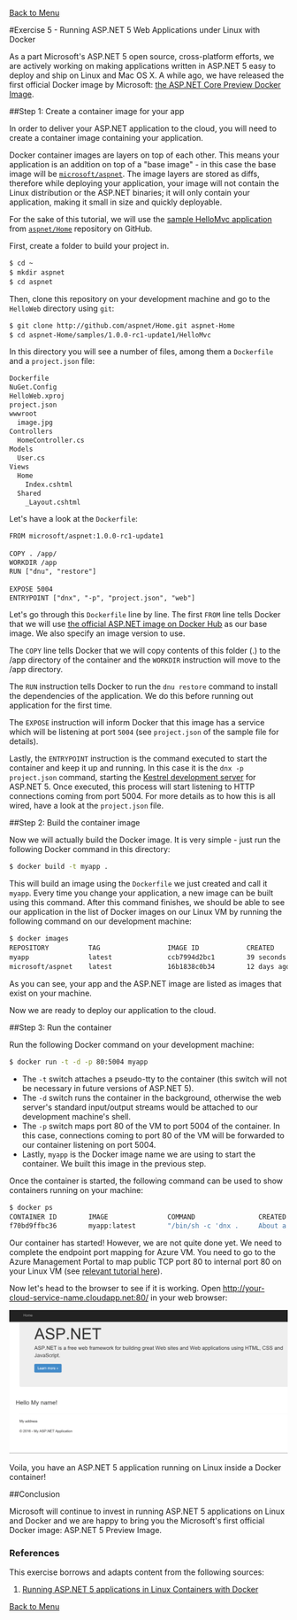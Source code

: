 [Back to Menu](../README.md)

#Exercise 5 - Running ASP.NET 5 Web Applications under Linux with Docker

As a part Microsoft's ASP.NET 5 open source, cross-platform efforts, we are actively working on making applications written in ASP.NET 5 easy to deploy and ship on Linux and Mac OS X. A while ago, we have released the first official Docker image by Microsoft: [the ASP.NET Core Preview Docker Image](https://hub.docker.com/r/microsoft/aspnet/).

##Step 1: Create a container image for your app

In order to deliver your ASP.NET application to the cloud, you will need to create a container image containing your application.

Docker container images are layers on top of each other. This means your application is an addition on top of a "base image" - in this case the base image will be [`microsoft/aspnet`](http://registry.hub.docker.com/u/microsoft/aspnet/). The image layers are stored as diffs, therefore while deploying your application, your image will not contain the Linux distribution or the ASP.NET binaries; it will only contain your application, making it small in size and quickly deployable.

For the sake of this tutorial, we will use the [sample HelloMvc application](https://github.com/aspnet/Home/tree/master/samples/HelloMvc) from [`aspnet/Home`](https://github.com/aspnet/Home/) repository on GitHub. 

First, create a folder to build your project in.

```bash
$ cd ~
$ mkdir aspnet
$ cd aspnet
```

Then, clone this repository on your development machine and go to the `HelloWeb` directory using `git`:

```bash
$ git clone http://github.com/aspnet/Home.git aspnet-Home
$ cd aspnet-Home/samples/1.0.0-rc1-update1/HelloMvc
```

In this directory you will see a number of files, among them a `Dockerfile` and a `project.json` file:

```
Dockerfile
NuGet.Config
HelloWeb.xproj
project.json
wwwroot
  image.jpg
Controllers
  HomeController.cs
Models
  User.cs
Views
  Home
    Index.cshtml
  Shared
    _Layout.cshtml
```

Let's have a look at the `Dockerfile`:

```
FROM microsoft/aspnet:1.0.0-rc1-update1

COPY . /app/
WORKDIR /app
RUN ["dnu", "restore"]

EXPOSE 5004
ENTRYPOINT ["dnx", "-p", "project.json", "web"]
```

Let's go through this `Dockerfile` line by line. The first `FROM` line tells Docker that we will use [the official ASP.NET image on Docker Hub](http://registry.hub.docker.com/u/microsoft/aspnet/) as our base image. We also specify an image version to use.

The `COPY` line tells Docker that we will copy contents of this folder (.) to the /app directory of the container and the `WORKDIR` instruction will move to the /app directory.

The `RUN` instruction tells Docker to run the `dnu restore` command to install the dependencies of the application. We do this before running out application for the first time.

The `EXPOSE` instruction will inform Docker that this image has a service which will be listening at port `5004` (see `project.json` of the sample file for details). 

Lastly, the `ENTRYPOINT` instruction is the command executed to start the container and keep it up and running. In this case it is the `dnx -p project.json` command, starting the [Kestrel development server](https://github.com/aspnet/KestrelHttpServer) for ASP.NET 5. Once executed, this process will start listening to HTTP connections coming from port 5004. For more details as to how this is all wired, have a look at the `project.json` file.

##Step 2: Build the container image

Now we will actually build the Docker image. It is very simple - just run the following Docker command in this directory:

```bash
$ docker build -t myapp .
```

This will build an image using the `Dockerfile` we just created and call it `myapp`. Every time you change your application, a new image can be built using this command. After this command finishes, we should be able to see our application in the list of Docker images on our Linux VM by running the following command on our development machine:

```bash
$ docker images
REPOSITORY          TAG                 IMAGE ID            CREATED             VIRTUAL SIZE
myapp               latest              ccb7994d2bc1        39 seconds ago      499.8 MB
microsoft/aspnet    latest              16b1838c0b34        12 days ago         473.4 MB
```

As you can see, your app and the ASP.NET image are listed as images that exist on your machine.

Now we are ready to deploy our application to the cloud.

##Step 3: Run the container

Run the following Docker command on your development machine:

```bash
$ docker run -t -d -p 80:5004 myapp
```

- The `-t` switch attaches a pseudo-tty to the container (this switch will not be necessary in future versions of ASP.NET 5).
- The `-d` switch runs the container in the background, otherwise the web server's standard input/output streams would be attached to our development machine's shell.
- The `-p` switch maps port 80 of the VM to port 5004 of the container. In this case, connections coming to port 80 of the VM will be forwarded to our container listening on port 5004.
- Lastly, `myapp` is the Docker image name we are using to start the container. We built this image in the previous step.

Once the container is started, the following command can be used to show containers running on your machine:

```bash
$ docker ps
CONTAINER ID        IMAGE               COMMAND                CREATED              STATUS              PORTS                  NAMES
f70bd9ffbc36        myapp:latest        "/bin/sh -c 'dnx .     About a minute ago   Up About a minute   0.0.0.0:80->5004/tcp   mad_goodall
```

Our container has started! However, we are not quite done yet. We need to complete the endpoint port mapping for Azure VM. You need to go to the Azure Management Portal to map public TCP port 80 to internal port 80 on your Linux VM (see [relevant tutorial here](http://azure.microsoft.com/en-us/documentation/articles/virtual-machines-set-up-endpoints/)).

Now let's head to the browser to see if it is working. Open http://your-cloud-service-name.cloudapp.net:80/ in your web browser:

![](images/aspnet01.png)

Voila, you have an ASP.NET 5 application running on Linux inside a Docker container!

##Conclusion

Microsoft will continue to invest in running ASP.NET 5 applications on Linux and Docker and we are happy to bring you the Microsoft's first official Docker image: ASP.NET 5 Preview Image.

### References

This exercise borrows and adapts content from the following sources:

1. [Running ASP.NET 5 applications in Linux Containers with Docker](https://blogs.msdn.microsoft.com/webdev/2015/01/14/running-asp-net-5-applications-in-linux-containers-with-docker/)

[Back to Menu](../README.md)